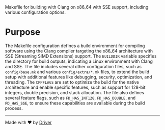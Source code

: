 <!--------------------------------------------------------------------------------->
<!-- IMPORTANT: This file is auto-generated by Driver (https://driver.ai). -------->
<!-- Manual edits may be overwritten on future commits. --------------------------->
<!--------------------------------------------------------------------------------->

Makefile for building with Clang on x86_64 with SSE support, including various configuration options.

# Purpose
The Makefile configuration defines a build environment for compiling software using the Clang compiler targeting the x86_64 architecture with SSE (Streaming SIMD Extensions) support. The `BUILDDIR` variable specifies the directory for build outputs, indicating a Linux environment with Clang and SSE. The file includes several other configuration files, such as `config/base.mk` and various `config/extra/*.mk` files, to extend the build setup with additional features like debugging, security, optimization, and threading. The `CPPFLAGS` are set to optimize the build for the native architecture and enable specific features, such as support for 128-bit integers, double precision, and stack allocation. The file also defines several feature flags, such as `FD_HAS_INT128`, `FD_HAS_DOUBLE`, and `FD_HAS_SSE`, to ensure these capabilities are available during the build process.

---
Made with ❤️ by [Driver](https://www.driver.ai/)